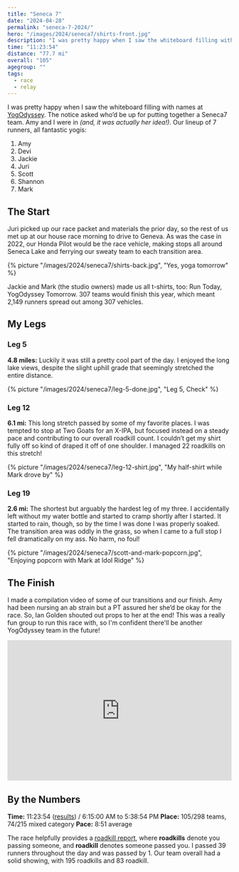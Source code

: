 ```yaml
---
title: "Seneca 7"
date: "2024-04-28"
permalink: "seneca-7-2024/"
hero: "/images/2024/seneca7/shirts-front.jpg"
description: "I was pretty happy when I saw the whiteboard filling with names at YogOdyssey. The notice asked who’d be up for putting together a Seneca7 team. Amy and I were in!"
time: "11:23:54"
distance: "77.7 mi"
overall: "105"
agegroup: ""
tags:
  - race
  - relay
---
```


I was pretty happy when I saw the whiteboard filling with names at [YogOdyssey](https://www.yogodyssey.com/). The notice asked who’d be up for putting together a Seneca7 team. Amy and I were in _(and, it was actually her idea!)_. Our lineup of 7 runners, all fantastic yogis:

1. Amy
1. Devi
1. Jackie
1. Juri
1. Scott
1. Shannon
1. Mark

## The Start

Juri picked up our race packet and materials the prior day, so the rest of us met up at our house race morning to drive to Geneva. As was the case in 2022, our Honda Pilot would be the race vehicle, making stops all around Seneca Lake and ferrying our sweaty team to each transition area.

{% picture "/images/2024/seneca7/shirts-back.jpg", "Yes, yoga tomorrow" %}

Jackie and Mark (the studio owners) made us all t-shirts, too: Run Today, YogOdyssey Tomorrow. 307 teams would finish this year, which meant 2,149 runners spread out among 307 vehicles.

## My Legs

### Leg 5

**4.8 miles:** Luckily it was still a pretty cool part of the day. I enjoyed the long lake views, despite the slight uphill grade that seemingly stretched the entire distance.

{% picture "/images/2024/seneca7/leg-5-done.jpg", "Leg 5, Check" %}

<div class="strava-embed-placeholder" data-embed-type="activity" data-embed-id="11286409328" data-style="standard"></div><script src="https://strava-embeds.com/embed.js"></script>

### Leg 12

**6.1 mi:** This long stretch passed by some of my favorite places. I was tempted to stop at Two Goats for an X-IPA, but focused instead on a steady pace and contributing to our overall roadkill count. I couldn’t get my shirt fully off so kind of draped it off of one shoulder. I managed 22 roadkills on this stretch!

{% picture "/images/2024/seneca7/leg-12-shirt.jpg", "My half-shirt while Mark drove by" %}

<div class="strava-embed-placeholder" data-embed-type="activity" data-embed-id="11286409612" data-style="standard"></div><script src="https://strava-embeds.com/embed.js"></script>

### Leg 19

**2.6 mi:** The shortest but arguably the hardest leg of my three. I accidentally left without my water bottle and started to cramp shortly after I started. It started to rain, though, so by the time I was done I was properly soaked. The transition area was oddly in the grass, so when I came to a full stop I fell dramatically on my ass. No harm, no foul!

{% picture "/images/2024/seneca7/scott-and-mark-popcorn.jpg", "Enjoying popcorn with Mark at Idol Ridge" %}

<div class="strava-embed-placeholder" data-embed-type="activity" data-embed-id="11286880439" data-style="standard"></div><script src="https://strava-embeds.com/embed.js"></script>

## The Finish

I made a compilation video of some of our transitions and our finish. Amy had been nursing an ab strain but a PT assured her she’d be okay for the race. So, Ian Golden shouted out props to her at the end! This was a really fun group to run this race with, so I'm confident there'll be another YogOdyssey team in the future!

<iframe width="100%" height="315" src="https://www.youtube.com/embed/6hUXvLpguaw?si=PP3xqYB4sHu9Rzp7" title="YouTube video player" frameborder="0" allow="accelerometer; autoplay; clipboard-write; encrypted-media; gyroscope; picture-in-picture; web-share" referrerpolicy="strict-origin-when-cross-origin" allowfullscreen></iframe>

## By the Numbers

**Time:** 11:23:54 ([results](http://www.seneca7.com/results.html)) / 6:15:00 AM to 5:38:54 PM
**Place:** 105/298 teams, 74/215 mixed category
**Pace:** 8:51 average

The race helpfully provides a [roadkill report](https://live.resport.io/roadkill.jsp?r=6276314914881536), where **roadkills** denote you passing someone, and **roadkill** denotes someone passed you. I passed 39 runners throughout the day and was passed by 1. Our team overall had a solid showing, with 195 roadkills and 83 roadkill.
